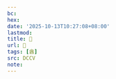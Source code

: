 ```yaml
---
bc:
hex:
date: '2025-10-13T10:27:08+08:00'
lastmod:
title: 􃝢
url: 􃝢
tags: [酓]
src: DCCV
note:
---
```

